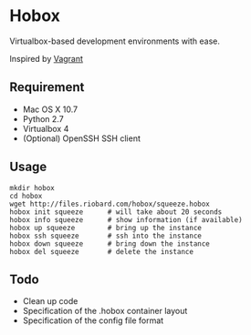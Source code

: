 Hobox
====

Virtualbox-based development environments with ease. 

Inspired by [Vagrant](http://vagrantup.com/)



Requirement
----

* Mac OS X 10.7
* Python 2.7
* Virtualbox 4
* (Optional) OpenSSH SSH client


Usage
----

    mkdir hobox
    cd hobox
    wget http://files.riobard.com/hobox/squeeze.hobox
    hobox init squeeze      # will take about 20 seconds
    hobox info squeeze      # show information (if available)
    hobox up squeeze        # bring up the instance
    hobox ssh squeeze       # ssh into the instance
    hobox down squeeze      # bring down the instance 
    hobox del squeeze       # delete the instance



Todo
----

* Clean up code
* Specification of the .hobox container layout
* Specification of the config file format
